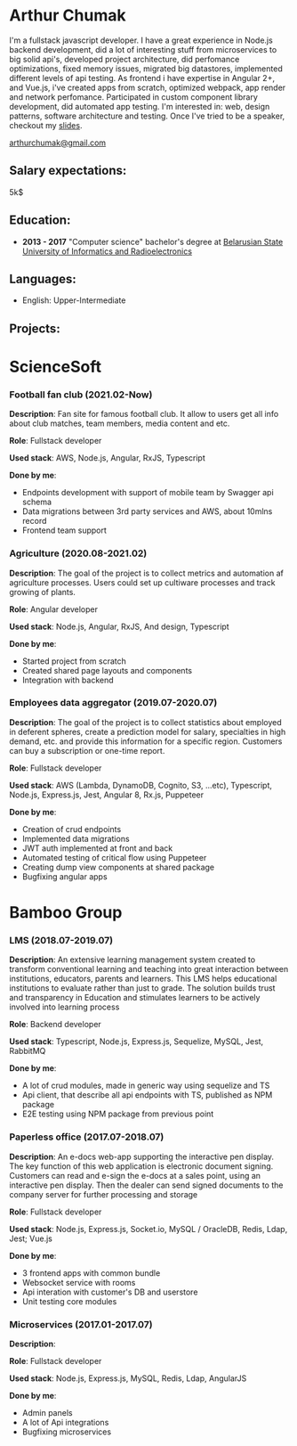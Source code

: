 # Arthur Chumak

I'm a fullstack javascript developer.
I have a great experience in Node.js backend development, did a lot of interesting stuff from microservices to big solid api's, developed project architecture, did perfomance optimizations, fixed memory issues, migrated big datastores, implemented different levels of api testing. 
As frontend i have expertise in Angular 2+, and Vue.js, i've created apps from scratch, optimized webpack, app render and network perfomance. Participated in custom component library development, did automated app testing.
I'm interested in: web, design patterns, software architecture and testing.
Once I've tried to be a speaker, checkout my [slides](https://arthurchumak.github.io/slides/).

[arthurchumak@gmail.com](mailto:arthurchumak@gmail.com)

## Salary expectations:

5k$

## Education:

- **2013 - 2017** "Computer science" bachelor's degree at [Belarusian State University of Informatics and Radioelectronics](https://www.bsuir.by)

## Languages:

- English: Upper-Intermediate

## Projects:

# ScienceSoft

### Football fan club (2021.02-Now)

**Description**: Fan site for famous football club. It allow to users get all info about club matches, team members, media content and etc.

**Role**: Fullstack developer

**Used stack**: AWS, Node.js, Angular, RxJS, Typescript

**Done by me**:
- Endpoints development with support of mobile team by Swagger api schema 
- Data migrations between 3rd party services and AWS, about 10mlns record
- Frontend team support

### Agriculture (2020.08-2021.02)

**Description**: The goal of the project is to collect metrics and automation af agriculture processes. Users could set up cultiware processes and track growing of plants.

**Role**: Angular developer

**Used stack**: Node.js, Angular, RxJS, And design, Typescript

**Done by me**:
- Started project from scratch
- Created shared page layouts and components
- Integration with backend

### Employees data aggregator (2019.07-2020.07)

**Description**: The goal of the project is to collect statistics about employed in deferent spheres, create a prediction model for salary, specialties in high demand, etc. and provide this information for a specific region. Customers can buy a subscription or one-time report.

**Role**: Fullstack developer

**Used stack**: AWS (Lambda, DynamoDB, Cognito, S3, ...etc), Typescript, Node.js, Express.js, Jest, Angular 8, Rx.js, Puppeteer

**Done by me**:
- Creation of crud endpoints
- Implemented data migrations
- JWT auth implemented at front and back
- Automated testing of critical flow using Puppeteer
- Creating dump view components at shared package
- Bugfixing angular apps

# Bamboo Group

### LMS (2018.07-2019.07)

**Description**: An extensive learning management system created to transform conventional learning and teaching into great interaction between institutions, educators, parents and learners. This LMS helps educational institutions to evaluate rather than just to grade. The solution builds trust and transparency in Education and stimulates learners to be actively involved into learning process

**Role**: Backend developer

**Used stack**: Typescript, Node.js, Express.js, Sequelize, MySQL, Jest, RabbitMQ

**Done by me**:
- A lot of crud modules, made in generic way using sequelize and TS
- Api client, that describe all api endpoints with TS, published as NPM package
- E2E testing using NPM package from previous point

### Paperless office (2017.07-2018.07)

**Description**: An e-docs web-app supporting the interactive pen display. The key function of this web application is electronic document signing. Customers can read and e-sign the e-docs at a sales point, using an interactive pen display. Then the dealer can send signed documents to the company server for further processing and storage

**Role**: Fullstack developer

**Used stack**: Node.js, Express.js, Socket.io, MySQL / OracleDB, Redis, Ldap, Jest; Vue.js

**Done by me**:
- 3 frontend apps with common bundle
- Websocket service with rooms
- Api interation with customer's DB and userstore
- Unit testing core modules

### Microservices (2017.01-2017.07)

**Description**: 

**Role**: Fullstack developer

**Used stack**: Node.js, Express.js, MySQL, Redis, Ldap, AngularJS

**Done by me**:
- Admin panels
- A lot of Api integrations
- Bugfixing microservices

